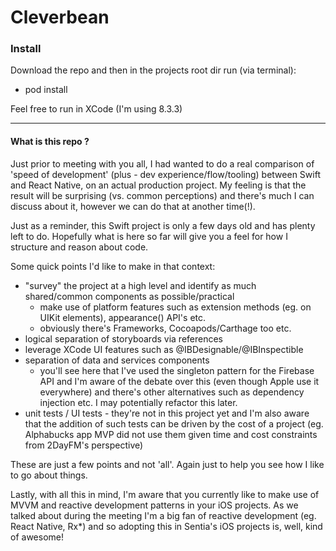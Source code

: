 # Cleverbean

### Install
Download the repo and then in the projects root dir run (via terminal):
* pod install

Feel free to run in XCode (I'm using 8.3.3)

-----------------------------------------------


#### What is this repo ?

Just prior to meeting with you all, I had wanted to do a real comparison of 'speed of development' (plus - dev experience/flow/tooling) between Swift and React Native, on an actual production project. My feeling is that the result will be surprising (vs. common perceptions) and there's much I can discuss about it, however we can do that at another time(!).

Just as a reminder, this Swift project is only a few days old and has plenty left to do. Hopefully what is here so far will give you a feel for how I structure and reason about code. 

Some quick points I'd like to make in that context:
* "survey" the project at a high level and identify as much shared/common components as possible/practical
	* make use of platform features such as extension methods (eg. on UIKit elements), appearance() API's etc. 
	* obviously there's Frameworks, Cocoapods/Carthage too etc.
* logical separation of storyboards via references
* leverage XCode UI features such as @IBDesignable/@IBInspectible
* separation of data and services components
	* you'll see here that I've used the singleton pattern for the Firebase API and I'm aware of the debate over this (even though Apple use it everywhere) and there's other alternatives such as dependency injection etc. I may potentially refactor this later.
* unit tests / UI tests - they're not in this project yet and I'm also aware that the addition of such tests can be driven by the cost of a project (eg. Alphabucks app MVP did not use them given time and cost constraints from 2DayFM's perspective)

These are just a few points and not 'all'. Again just to help you see how I like to go about things.



Lastly, with all this in mind, I'm aware that you currently like to make use of MVVM and reactive development patterns in your iOS projects. As we talked about during the meeting I'm a big fan of reactive development (eg. React Native, Rx*) and so adopting this in Sentia's iOS projects is, well, kind of awesome! 








